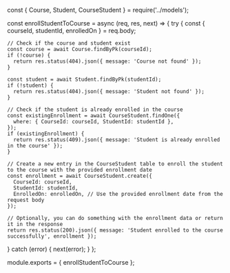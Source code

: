 const { Course, Student, CourseStudent } = require('../models');

const enrollStudentToCourse = async (req, res, next) => {
  try {
    const { courseId, studentId, enrolledOn } = req.body;

    // Check if the course and student exist
    const course = await Course.findByPk(courseId);
    if (!course) {
      return res.status(404).json({ message: 'Course not found' });
    }

    const student = await Student.findByPk(studentId);
    if (!student) {
      return res.status(404).json({ message: 'Student not found' });
    }

    // Check if the student is already enrolled in the course
    const existingEnrollment = await CourseStudent.findOne({
      where: { CourseId: courseId, StudentId: studentId },
    });
    if (existingEnrollment) {
      return res.status(409).json({ message: 'Student is already enrolled in the course' });
    }

    // Create a new entry in the CourseStudent table to enroll the student to the course with the provided enrollment date
    const enrollment = await CourseStudent.create({
      CourseId: courseId,
      StudentId: studentId,
      EnrolledOn: enrolledOn, // Use the provided enrollment date from the request body
    });

    // Optionally, you can do something with the enrollment data or return it in the response
    return res.status(200).json({ message: 'Student enrolled to the course successfully', enrollment });
  } catch (error) {
    next(error);
  }
};

module.exports = { enrollStudentToCourse };
